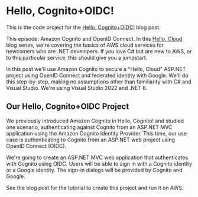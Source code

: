 # Hello, Cognito+OIDC!

This is the code project for the [Hello, Cognito+OIDC!](https://davidpallmann.hashnode.dev/hello-cognito-oidc) blog post. 

This episode: Amazon Cognito and OpenID Connect. In this [Hello, Cloud](https://davidpallmann.hashnode.dev/series/hello-cloud) blog series, we're covering the basics of AWS cloud services for newcomers who are .NET developers. If you love C# but are new to AWS, or to this particular service, this should give you a jumpstart.

In this post we'll use Amazon Cognito to secure a "Hello, Cloud" ASP.NET project using OpenID Connect and federated identity with Google. We'll do this step-by-step, making no assumptions other than familiarity with C# and Visual Studio. We're using Visual Studio 2022 and .NET 6.

## Our Hello, Cognito+OIDC Project

We previously introduced Amazon Cognito in Hello, Cognito! and studied one scenario, authenticating against Cognito from an ASP.NET MVC application using the Amazon Cognito Identity Provider. This time, our use case is authenticating to Cognito from an ASP.NET web project using OpenID Connect (OIDC).

We're going to create an ASP.NET MVC web application that authenticates with Cognito using OIDC. Users will be able to sign in with a Cognito identity or a Google identity. The sign-in dialogs will be provided by Cognito and Google. 

See the blog post for the tutorial to create this project and run it on AWS.

